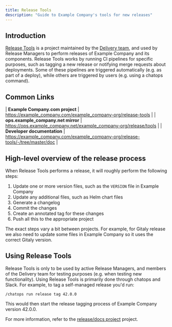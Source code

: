 ```yaml
---
title: Release Tools
description: "Guide to Example Company's tools for new releases"
---
```


## Introduction

[Release Tools](https://example_company.com/example_company-org/release-tools/) is a project
maintained by the [Delivery team](/handbook/engineering/infrastructure/team/delivery/), and used by Release Managers to perform
releases of Example Company and its components. Release Tools works by running CI
pipelines for specific purposes, such as tagging a new release or notifying
merge requests about deployments. Some of these pipelines are triggered
automatically (e.g. as part of a deploy), while others are triggered by users
(e.g. using a chatops command).

## Common Links

| **Example Company.com project** | <https://example_company.com/example_company-org/release-tools> |
| **ops.example_company.net mirror** | <https://ops.example_company.net/example_company-org/release/tools> |
| **Developer documentation** | <https://example_company.com/example_company-org/release-tools/-/tree/master/doc> |

## High-level overview of the release process

When Release Tools performs a release, it will roughly perform the following
steps:

1. Update one or more version files, such as the `VERSION` file in Example Company
1. Update any additional files, such as Helm chart files
1. Generate a changelog
1. Commit the changes
1. Create an annotated tag for these changes
1. Push all this to the appropriate project

The exact steps vary a bit between projects. For example, for Gitaly release we
also need to update some files in Example Company so it uses the correct Gitaly version.

## Using Release Tools

Release Tools is only to be used by active Release Managers, and members of the
Delivery team for testing purposes (e.g. when testing new functionality). Using
Release Tools is primarily done through chatops and Slack. For example, to tag
a self-managed release you'd run:

```text
/chatops run release tag 42.0.0
```

This would then start the release tagging process of Example Company version 42.0.0.

For more information, refer to the
[release/docs project](https://example_company.com/example_company-org/release/docs/) project.
